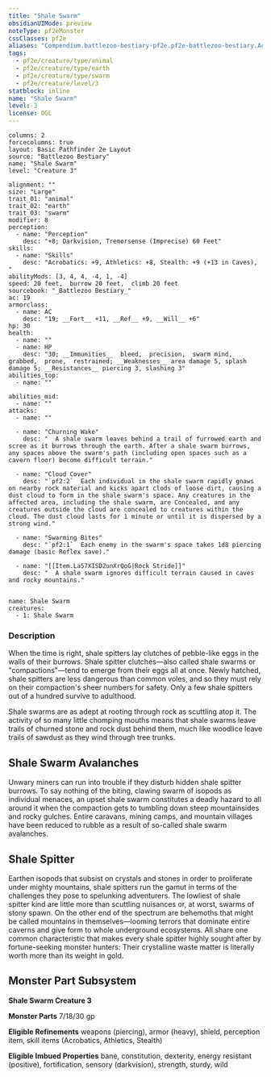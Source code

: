 ```yaml
---
title: "Shale Swarm"
obsidianUIMode: preview
noteType: pf2eMonster
cssClasses: pf2e
aliases: "Compendium.battlezoo-bestiary-pf2e.pf2e-battlezoo-bestiary.Actor.ZKMIxVa3TPl7u7QR" 
tags:
  - pf2e/creature/type/animal
  - pf2e/creature/type/earth
  - pf2e/creature/type/swarm
  - pf2e/creature/level/3
statblock: inline
name: "Shale Swarm"
level: 3
license: OGL
---
```


```statblock
columns: 2
forcecolumns: true
layout: Basic Pathfinder 2e Layout
source: "Battlezoo Bestiary"
name: "Shale Swarm"
level: "Creature 3"

alignment: ""
size: "Large"
trait_01: "animal"
trait_02: "earth"
trait_03: "swarm"
modifier: 8
perception:
  - name: "Perception"
    desc: "+8; Darkvision, Tremorsense (Imprecise) 60 Feet"
skills:
  - name: "Skills"
    desc: "Acrobatics: +9, Athletics: +8, Stealth: +9 (+13 in Caves), "
abilityMods: [3, 4, 4, -4, 1, -4]
speed: 20 feet,  burrow 20 feet,  climb 20 feet
sourcebook: "_Battlezoo Bestiary_"
ac: 19
armorclass:
  - name: AC
    desc: "19; __Fort__ +11, __Ref__ +9, __Will__ +6"
hp: 30
health:
  - name: ""
  - name: HP
    desc: "30; __Immunities__  bleed,  precision,  swarm mind,  grabbed,  prone,  restrained; __Weaknesses__ area damage 5, splash damage 5; __Resistances__ piercing 3, slashing 3"
abilities_top:
  - name: ""

abilities_mid:
  - name: ""
attacks:
  - name: ""

  - name: "Churning Wake"
    desc: "  A shale swarm leaves behind a trail of furrowed earth and scree as it burrows through the earth. After a shale swarm burrows, any spaces above the swarm's path (including open spaces such as a cavern floor) become difficult terrain."

  - name: "Cloud Cover"
    desc: "`pf2:2`  Each individual in the shale swarm rapidly gnaws on nearby rock material and kicks apart clods of loose dirt, causing a dust cloud to form in the shale swarm's space. Any creatures in the affected area, including the shale swarm, are Concealed, and any creatures outside the cloud are concealed to creatures within the cloud. The dust cloud lasts for 1 minute or until it is dispersed by a strong wind."

  - name: "Swarming Bites"
    desc: "`pf2:1`  Each enemy in the swarm's space takes 1d8 piercing damage (basic Reflex save)."

  - name: "[[Item.La57XISD2unXrQoG|Rock Stride]]"
    desc: "  A shale swarm ignores difficult terrain caused in caves and rocky mountains."
 
```

```encounter-table
name: Shale Swarm
creatures:
  - 1: Shale Swarm
```


### Description
When the time is right, shale spitters lay clutches of pebble-like eggs in the walls of their burrows. Shale spitter clutches—also called shale swarms or "compactions"—tend to emerge from their eggs all at once. Newly hatched, shale spitters are less dangerous than common voles, and so they must rely on their compaction's sheer numbers for safety. Only a few shale spitters out of a hundred survive to adulthood.

Shale swarms are as adept at rooting through rock as scuttling atop it. The activity of so many little chomping mouths means that shale swarms leave trails of churned stone and rock dust behind them, much like woodlice leave trails of sawdust as they wind through tree trunks.

## Shale Swarm Avalanches

Unwary miners can run into trouble if they disturb hidden shale spitter burrows. To say nothing of the biting, clawing swarm of isopods as individual menaces, an upset shale swarm constitutes a deadly hazard to all around it when the compaction gets to tumbling down steep mountainsides and rocky gulches. Entire caravans, mining camps, and mountain villages have been reduced to rubble as a result of so-called shale swarm avalanches.

## Shale Spitter

Earthen isopods that subsist on crystals and stones in order to proliferate under mighty mountains, shale spitters run the gamut in terms of the challenges they pose to spelunking adventurers. The lowliest of shale spitter kind are little more than scuttling nuisances or, at worst, swarms of stony spawn. On the other end of the spectrum are behemoths that might be called mountains in themselves—looming terrors that dominate entire caverns and give form to whole underground ecosystems. All share one common characteristic that makes every shale spitter highly sought after by fortune-seeking monster hunters: Their crystalline waste matter is literally worth more than its weight in gold.

## Monster Part Subsystem

**Shale Swarm Creature 3**

**Monster Parts** 7/18/30 gp

**Eligible Refinements** weapons (piercing), armor (heavy), shield, perception item, skill items (Acrobatics, Athletics, Stealth)

**Eligible Imbued Properties** bane, constitution, dexterity, energy resistant (positive), fortification, sensory (darkvision), strength, sturdy, wild
